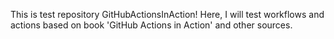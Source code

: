 This is test repository GitHubActionsInAction!
Here, I will test workflows and actions based on book 'GitHub Actions in Action' and other sources.
